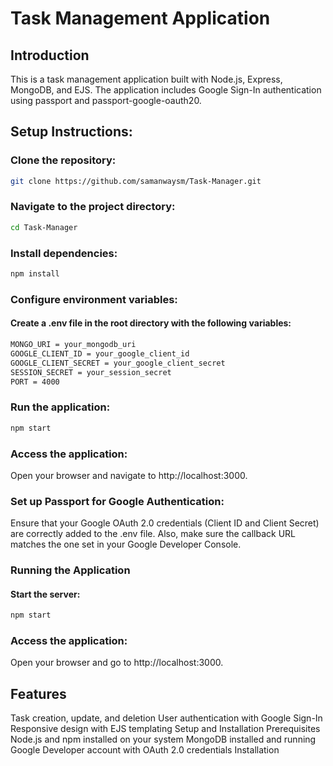 # Task Management Application
## Introduction
This is a task management application built with Node.js, Express, MongoDB, and EJS. The application includes Google Sign-In authentication using passport and passport-google-oauth20.


## Setup Instructions:

### Clone the repository:

```bash
git clone https://github.com/samanwaysm/Task-Manager.git
```

### Navigate to the project directory:

```bash
cd Task-Manager
```

### Install dependencies:

```bash
npm install
```

### Configure environment variables:
#### Create a .env file in the root directory with the following variables:
```bash
MONGO_URI = your_mongodb_uri
GOOGLE_CLIENT_ID = your_google_client_id
GOOGLE_CLIENT_SECRET = your_google_client_secret
SESSION_SECRET = your_session_secret
PORT = 4000
```

### Run the application:

```bash
npm start
```

### Access the application:

Open your browser and navigate to http://localhost:3000.

### Set up Passport for Google Authentication:

Ensure that your Google OAuth 2.0 credentials (Client ID and Client Secret) are correctly added to the .env file. Also, make sure the callback URL matches the one set in your Google Developer Console.

### Running the Application

#### Start the server:

```bash
npm start
```

### Access the application:

Open your browser and go to http://localhost:3000.

## Features
Task creation, update, and deletion
User authentication with Google Sign-In
Responsive design with EJS templating
Setup and Installation
Prerequisites
Node.js and npm installed on your system
MongoDB installed and running
Google Developer account with OAuth 2.0 credentials
Installation
